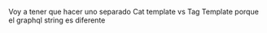 Voy a tener que hacer uno separado Cat template vs Tag Template porque el graphql string es diferente